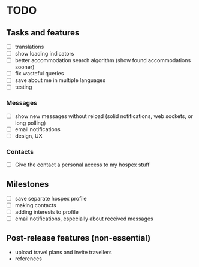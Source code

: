 # TODO

## Tasks and features

- [ ] translations
- [ ] show loading indicators
- [ ] better accommodation search algorithm (show found accommodations sooner)
- [ ] fix wasteful queries
- [ ] save about me in multiple languages
- [ ] testing

### Messages

- [ ] show new messages without reload (solid notifications, web sockets, or long polling)
- [ ] email notifications
- [ ] design, UX

### Contacts

- [ ] Give the contact a personal access to my hospex stuff

## Milestones

- [ ] save separate hospex profile
- [ ] making contacts
- [ ] adding interests to profile
- [ ] email notifications, especially about received messages

## Post-release features (non-essential)

- upload travel plans and invite travellers
- references
